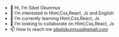 - 👋 Hi, I’m Sibel Okunmus
- 👀 I’m interested in Html,Css,React, Js and English
- 🌱 I’m currently learning Html,Css,React, Js
- 💞️ I’m looking to collaborate on Html,Css,React, Js
- 📫 How to reach me sibelokunmus@gmail.com


<!---
sibelokunmus/sibelokunmus is a ✨ special ✨ repository because its `README.md` (this file) appears on your GitHub profile.
You can click the Preview link to take a look at your changes.
--->
